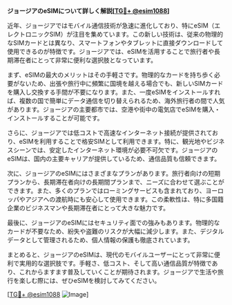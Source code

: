 **ジョージアのeSIMについて詳しく解説[[TG💪+ @esim1088](https://t.me/s/esim1088)]**

近年、ジョージアではモバイル通信技術が急速に進化しており、特にeSIM（エレクトロニックSIM）が注目を集めています。この新しい技術は、従来の物理的なSIMカードとは異なり、スマートフォンやタブレットに直接ダウンロードして使用できるのが特徴です。ジョージアでは、eSIMを活用することで旅行者や長期滞在者にとって非常に便利な選択肢となっています。

まず、eSIMの最大のメリットはその手軽さです。物理的なカードを持ち歩く必要がないため、出張や旅行中に頻繁に国境を越える場合でも、新しいSIMカードを購入し交換する手間が不要になります。また、一度eSIMをインストールすれば、複数の国で簡単にデータ通信を切り替えられるため、海外旅行者の間で人気があります。ジョージアの主要都市では、空港や街中の電気店でeSIMを購入・インストールすることが可能です。

さらに、ジョージアでは低コストで高速なインターネット接続が提供されており、eSIMを利用することで格安SIMとして利用できます。特に、観光地やビジネスシーンでは、安定したインターネット環境が必要不可欠です。ジョージアのeSIMは、国内の主要キャリアが提供しているため、通信品質も信頼できます。

次に、ジョージアのeSIMにはさまざまなプランがあります。旅行者向けの短期プランから、長期滞在者向けの長期間プランまで、ニーズに合わせて選ぶことができます。また、多くのプランではローミングサービスも含まれており、ヨーロッパやアジアへの渡航時にも安心して使用できます。この柔軟性は、特に多国籍企業のビジネスマンや長期滞在者にとって大きな魅力です。

最後に、ジョージアのeSIMにはセキュリティ面での強みもあります。物理的なカードが不要なため、紛失や盗難のリスクが大幅に減少します。また、デジタルデータとして管理されるため、個人情報の保護も徹底されています。

まとめると、ジョージアのeSIMは、現代のモバイルユーザーにとって非常に便利で実用的な選択肢です。手軽さ、低コスト、そして高い通信品質が特徴であり、これからますます普及していくことが期待されます。ジョージアで生活や旅行を楽しむ際には、ぜひeSIMを検討してみてください。

[[TG💪+ @esim1088](https://t.me/s/esim1088) ![Image](https://i.postimg.cc/Y0z9fWf4/image.png)]